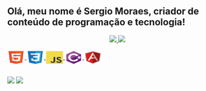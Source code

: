 ## Olá, meu nome é Sergio Moraes, criador de conteúdo de programação e tecnologia!
<div align="center">
  <a href="https://github.com/SMoraes">
  <img height="180em" src="https://github-readme-stats.vercel.app/api?username=smoraes&show_icons=true&theme=graywhite&include_all_commits=true&count_private=true"/>
  <img height="180em" src="https://github-readme-stats.vercel.app/api/top-langs/?username=smoraes&layout=compact&langs_count=2&theme=graywhite"/>
</div>
<div style="display: inline_block"><br>
  <img align="center" alt="Sergio-HTML" height="30" width="40" src="https://raw.githubusercontent.com/devicons/devicon/master/icons/html5/html5-original.svg">
  <img align="center" alt="Sergio-CSS" height="30" width="40" src="https://raw.githubusercontent.com/devicons/devicon/master/icons/css3/css3-original.svg">
  <img align="center" alt="Sergio-JS" height="30" width="40" src="https://raw.githubusercontent.com/devicons/devicon/master/icons/javascript/javascript-original.svg">
  <img align="center" alt="Sergio-Csharp" height="30" width="40" src="https://raw.githubusercontent.com/devicons/devicon/master/icons/csharp/csharp-original.svg">
  <img align="center" alt="Sergio-Angular" height="30" width="40" src="https://raw.githubusercontent.com/devicons/devicon/master/icons/angularjs/angularjs-original.svg">
</div>

  
  ##
 
<div> 
  <a href = "mailto:sergiomoraes.rc@gmail.com"><img src="https://img.shields.io/badge/-Gmail-%23333?style=for-the-badge&logo=gmail&logoColor=white" target="_blank"></a>
  <a href="https://www.linkedin.com/in/sergio-moraes-58194915a/" target="_blank"><img src="https://img.shields.io/badge/-LinkedIn-%230077B5?style=for-the-badge&logo=linkedin&logoColor=white" target="_blank"></a> 
</div>
